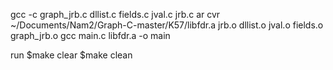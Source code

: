 gcc -c graph_jrb.c dllist.c fields.c jval.c jrb.c
ar cvr ~/Documents/Nam2/Graph-C-master/K57/libfdr.a jrb.o dllist.o jval.o fields.o graph_jrb.o
gcc main.c libfdr.a -o main
 

run $make
clear $make clean